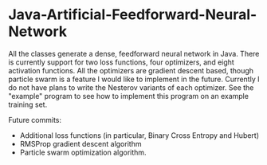 # Java-Artificial-Feedforward-Neural-Network
All the classes generate a dense, feedforward neural network in Java. There is currently support for two loss functions, four optimizers,
and eight activation functions. All the optimizers are gradient descent based, though particle swarm is a feature I would like to implement in the future. 
Currently I do not have plans to write the Nesterov variants of each optimizer. See the "example" program to see how to implement this program on an example 
training set. 

Future commits:
- Additional loss functions (in particular, Binary Cross Entropy and Hubert)
- RMSProp gradient descent algorithm
- Particle swarm optimization algorithm.
